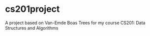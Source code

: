 # cs201project
A project based on Van-Emde Boas Trees for my course CS201: Data Structures and Algorithms
